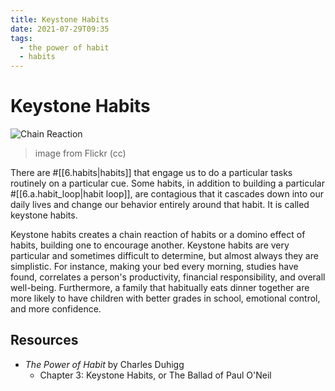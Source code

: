 ```yaml
---
title: Keystone Habits
date: 2021-07-29T09:35
tags:
  - the power of habit
  - habits
---
```



# Keystone Habits

![Chain Reaction](https://live.staticflickr.com/2937/14032923230_627a478667_b.jpg)
> image from Flickr (cc)

There are #[[6.habits|habits]] that engage us to do a particular tasks routinely
on a particular cue. Some habits, in addition to building a particular
#[[6.a.habit_loop|habit loop]], are contagious that it cascades down into our
daily lives and change our behavior entirely around that habit. It is called
keystone habits.

Keystone habits creates a chain reaction of habits or a domino effect of habits,
building one to encourage another. Keystone habits are very particular and
sometimes difficult to determine, but almost always they are simplistic. For
instance, making your bed every morning, studies have found, correlates
a person's productivity, financial responsibility, and overall well-being.
Furthermore, a family that habitually eats dinner together are more likely to
have children with better grades in school, emotional control, and more
confidence.


## Resources

- _The Power of Habit_ by Charles Duhigg
  - Chapter 3: Keystone Habits, or The Ballad of Paul O'Neil
